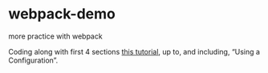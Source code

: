 # webpack-demo
more practice with webpack

Coding along with first 4 sections [this tutorial](https://webpack.js.org/guides/getting-started/), up to, and including, “Using a Configuration”.
